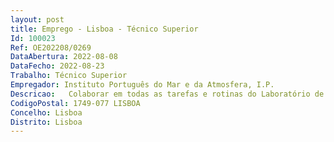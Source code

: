 ```yaml
--- 
layout: post
title: Emprego - Lisboa - Técnico Superior
Id: 100023
Ref: OE202208/0269
DataAbertura: 2022-08-08
DataFecho: 2022-08-23
Trabalho: Técnico Superior
Empregador: Instituto Português do Mar e da Atmosfera, I.P.
Descricao:   Colaborar em todas as tarefas e rotinas do Laboratório de Patologia    Trabalho de rotina nas áreas de Citopatologia e Histopatologia    Recepção e preparação de amostras para diferentes técnicas laboratoriais    Organização e envio dos resultados internos e de laboratórios externos   Manutenção, Organização e realização do Controlo de Qualidade geral de todo o laboratório    Experiência com Sistema de Gestão de Qualidade    Gestão de equipamentos    Gestão de resíduos  realização de processos de encomendas    Controlo dos stocks de material, consumíveis, meios de cultura, etc.    Recepção e acondicionamento do material, meios de cultura, consumíveis, etc. nas salas do laboratório e ou nos respetivos armazéns    Participação em projetos de investigação    Tratamento de dados e elaboração de relatórios    Preenchimento das folhas de registo das tarefas realizadas    Arquivo de documentação 
CodigoPostal: 1749-077 LISBOA
Concelho: Lisboa
Distrito: Lisboa
--- 
```

